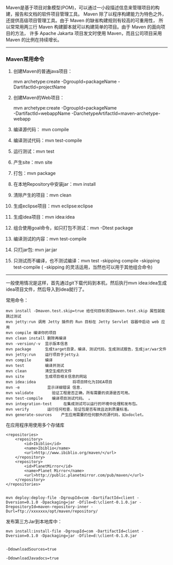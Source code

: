 Maven是基于项目对象模型(POM)，可以通过一小段描述信息来管理项目的构建，报告和文档的软件项目管理工具。
Maven 除了以程序构建能力为特色之外，还提供高级项目管理工具。由于 Maven 的缺省构建规则有较高的可重用性，
所以常常用两三行 Maven 构建脚本就可以构建简单的项目。由于 Maven 的面向项目的方法，
许多 Apache Jakarta 项目发文时使用 Maven，而且公司项目采用 Maven 的比例在持续增长。

*********

### Maven常用命令
1. 创建Maven的普通java项目： 

	mvn archetype:create 
   -DgroupId=packageName 
   -DartifactId=projectName  
   
2. 创建Maven的Web项目：
 
    mvn archetype:create 
    -DgroupId=packageName    
    -DartifactId=webappName 
    -DarchetypeArtifactId=maven-archetype-webapp    
    
3. 编译源代码： mvn compile 

4. 编译测试代码：mvn test-compile    

5. 运行测试：mvn test   

6. 产生site：mvn site   

7. 打包：mvn package   

8. 在本地Repository中安装jar：mvn install 

9. 清除产生的项目：mvn clean   

10. 生成eclipse项目：mvn eclipse:eclipse  

11. 生成idea项目：mvn idea:idea  

12. 组合使用goal命令，如只打包不测试：mvn -Dtest package   

13. 编译测试的内容：mvn test-compile  

14. 只打jar包: mvn jar:jar  

15. 只测试而不编译，也不测试编译：mvn test -skipping compile -skipping test-compile 
      ( -skipping 的灵活运用，当然也可以用于其他组合命令)  

********
  
一般使用情况是这样，首先通过git下载代码到本机，然后执行mvn idea:idea生成idea项目文件，然后导入到idea就行了。


常用命令：  

	mvn install -Dmaven.test.skip=true 给任何目标添加maven.test.skip 属性就能跳过测试 
	mvn jetty:run 调用 Jetty 插件的 Run 目标在 Jetty Servlet 容器中启动 web 应用 
	mvn compile 编译你的项目 
	mvn clean install 删除再编译 
	mvn -version/-v  显示版本信息 
	mvn package      生成target目录，编译、测试代码，生成测试报告，生成jar/war文件 
	mvn jetty:run    运行项目于jetty上
	mvn compile      编译 
	mvn test         编译并测试 
	mvn clean        清空生成的文件 
	mvn site         生成项目相关信息的网站 
	mvn idea:idea                将项目转化为IDEA项目 
	mvn -e            显示详细错误 信息. 
	mvn validate        验证工程是否正确，所有需要的资源是否可用。 
	mvn test-compile    编译项目测试代码。 。 
	mvn integration-test     在集成测试可以运行的环境中处理和发布包。 
	mvn verify        运行任何检查，验证包是否有效且达到质量标准。     
	mvn generate-sources    产生应用需要的任何额外的源代码，如xdoclet。 

在应用程序用使用多个存储库 

	<repositories>    
	    <repository>      
	        <id>Ibiblio</id>      
	        <name>Ibiblio</name>      
	        <url>http://www.ibiblio.org/maven/</url>    
	    </repository>    
	    <repository>      
	        <id>PlanetMirror</id>      
	        <name>Planet Mirror</name>      
	        <url>http://public.planetmirror.com/pub/maven/</url>    
	    </repository>  
	</repositories> 


	mvn deploy:deploy-file -DgroupId=com -DartifactId=client -Dversion=0.1.0 -Dpackaging=jar -Dfile=d:\client-0.1.0.jar -DrepositoryId=maven-repository-inner -Durl=ftp://xxxxxxx/opt/maven/repository/ 	


发布第三方Jar到本地库中： 

	mvn install:install-file -DgroupId=com -DartifactId=client -Dversion=0.1.0 -Dpackaging=jar -Dfile=d:\client-0.1.0.jar 
	
	
	-DdownloadSources=true 
	
	-DdownloadJavadocs=true 




